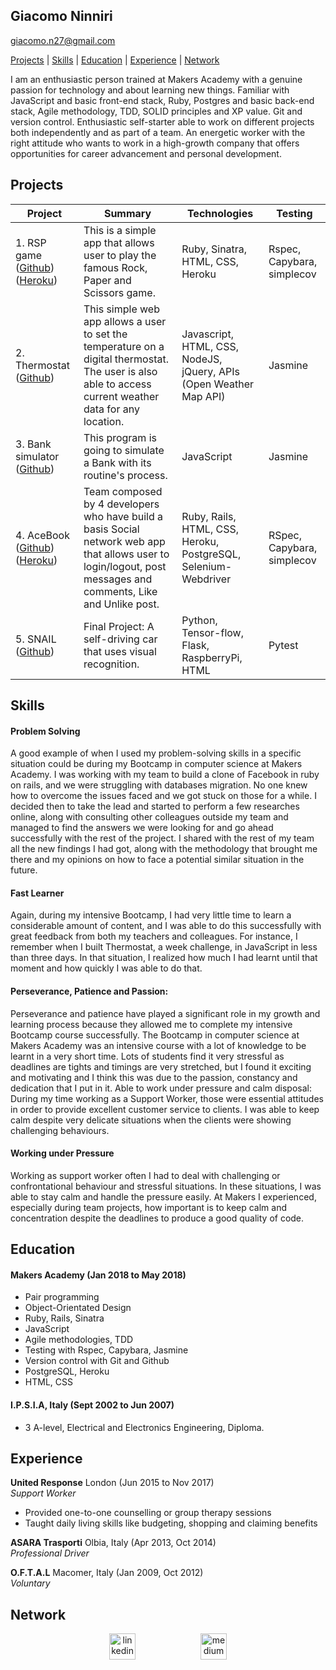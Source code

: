 ## Giacomo Ninniri
[giacomo.n27@gmail.com](mailto:giacomo.n27@gmail.com)

[Projects](#projects) | [Skills](#skills) | [Education](#education) | [Experience](#experience) | [ Network](#network)

I am an enthusiastic person trained at Makers Academy with a genuine passion for technology and about learning new things. Familiar with JavaScript and basic front-end stack, Ruby, Postgres and basic back-end stack, Agile methodology, TDD, SOLID principles and XP value. Git and version control. Enthusiastic self-starter able to work on different projects both independently and as part of a team. An energetic worker with the right attitude who wants to work in a high-growth company that offers opportunities for career advancement and personal development.

## Projects

| Project       | Summary       | Technologies  | Testing |
| ------------- |---------------| --------------|---------|
| 1. RSP game ([Github](https://github.com/Gia1987/RPS-Game.git)) ([Heroku](https://boiling-wildwood-74884.herokuapp.com/)) | This is a simple app that allows user to play the famous Rock, Paper and Scissors game. |Ruby, Sinatra, HTML, CSS, Heroku | Rspec, Capybara, simplecov |
| 2. Thermostat ([Github](https://github.com/Gia1987/JS-Thermostat.git))|This simple web app allows a user to set the temperature on a digital thermostat. The user is also able to access current weather data for any location. | Javascript, HTML, CSS, NodeJS, jQuery, APIs (Open Weather Map API) | Jasmine|
| 3. Bank simulator ([Github](https://github.com/Gia1987/Bank-tech-test.git)) | This program is going to simulate a Bank with its routine's process. | JavaScript | Jasmine |
| 4. AceBook ([Github](https://github.com/Gia1987/acebook-Underdogs.git)) ([Heroku](https://arcane-woodland-75224.herokuapp.com/)) | Team composed by 4 developers who have build a basis Social network web app that allows user to login/logout,  post messages and comments, Like and Unlike post. | Ruby, Rails, HTML, CSS, Heroku, PostgreSQL, Selenium-Webdriver | RSpec, Capybara, simplecov |
| 5. SNAIL ([Github](https://github.com/Gia1987/snail-ML))| Final Project: A self-driving car that uses visual recognition.  | Python, Tensor-flow, Flask, RaspberryPi, HTML | Pytest |


## Skills

#### Problem Solving
  A good example of when I used my problem-solving skills in a specific situation could be during my Bootcamp in computer science at Makers Academy. I was working with my team to build a clone of Facebook in ruby on rails, and we were struggling with databases migration. No one knew how to overcome the issues faced and we got stuck on those for a while. I decided then to take the lead and started to perform a few researches online, along with consulting other colleagues outside my team and managed to find the answers we were looking for and go ahead successfully with the rest of the project. I shared with the rest of my team all the new findings I had got, along with the methodology that brought me there and my opinions on how to face a potential similar situation in the future.

#### Fast Learner
  Again, during my intensive Bootcamp, I had very little time to learn a considerable amount of content, and I was able to do this successfully with great feedback from both my teachers and colleagues. For instance, I remember when I built Thermostat, a week challenge, in JavaScript in less than three days. In that situation, I realized how much I had learnt until that moment and how quickly I was able to do that.

#### Perseverance, Patience and Passion:
  Perseverance and patience have played a significant role in my growth and learning process because they allowed me to complete my intensive Bootcamp course successfully. The Bootcamp in computer science at Makers Academy was an intensive course with a lot of knowledge to be learnt in a very short time. Lots of students find it very stressful as deadlines are tights and timings are very stretched, but I found it exciting and motivating and I think this was due to the passion, constancy and dedication that I put in it.
  Able to work under pressure and calm disposal:
  During my time working as a Support Worker, those were essential attitudes in order to provide excellent customer service to clients. I was able to keep calm despite very delicate situations when the clients were showing challenging behaviours.

#### Working under Pressure
  Working as support worker often I had to deal with challenging or confrontational behaviour and stressful situations. In these situations, I was  able to stay calm and handle the pressure easily.
  At Makers I experienced, especially during team projects, how important is to keep calm and concentration despite the deadlines to produce a good quality of code.
  
## Education

#### Makers Academy (Jan 2018 to  May 2018)

- Pair programming
- Object-Orientated Design
- Ruby, Rails, Sinatra
- JavaScript
- Agile methodologies, TDD
- Testing with Rspec, Capybara, Jasmine
- Version control with Git and Github
- PostgreSQL, Heroku
- HTML, CSS


#### I.P.S.I.A, Italy (Sept 2002 to Jun 2007)
- 3 A-level, Electrical and Electronics Engineering, Diploma.

## Experience

**United Response** London (Jun 2015 to Nov 2017)    
*Support Worker*

- Provided one-to-one counselling or group therapy sessions
- Taught daily living skills like budgeting, shopping and claiming benefits

**ASARA Trasporti** Olbia, Italy (Apr 2013, Oct 2014)       
*Professional Driver*

**O.F.T.A.L** Macomer, Italy (Jan 2009, Oct 2012)       
*Voluntary*

## Network
<p align='center'>
  <a href="https://www.linkedin.com/in/giacomo-ninniri-3b8699150/">
  <img src="https://www.iconfinder.com/data/icons/free-social-icons/67/linkedin_circle_color-512.png" alt="linkedin" hspace="50" height="42" width="42"></a>
  <a href="https://medium.com/@giacomo.n27">
  <img src="http://www.webmasto.com/wp-content/uploads/2017/08/Medium-App-Icon-2017.png" alt="medium" hspace="50" height="42" width="42"></a></p></p>
